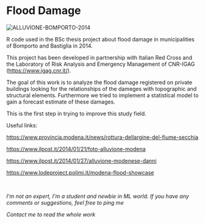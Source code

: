 # Flood Damage

![ALLUVIONE-BOMPORTO-2014](https://user-images.githubusercontent.com/40363581/140780540-9709c068-776c-45c6-9085-7ad6af6638d2.jpg)

R code used in the BSc thesis project about flood damage in municipalities of Bomporto and Bastiglia in 2014.

This project has been developed in partnership with Italian Red Cross and the Laboratory of Risk Analysis and Emergency Management of CNR-IGAG (https://www.igag.cnr.it/).

The goal of this work is to analyze the flood damage registered on private buildings looking for the relationships of the dameges with topographic and structural elements.
Furthermore we tried to implement a statistical model to gain a forecast estimate of these damages.

This is the first step in trying to improve this study field.

Useful links:

https://www.provincia.modena.it/news/rottura-dellargine-del-fiume-secchia

https://www.ilpost.it/2014/01/21/foto-alluvione-modena

https://www.ilpost.it/2014/01/27/alluvione-modenese-danni

https://www.lodeproject.polimi.it/modena-flood-showcase

<br />

*I'm not an expert, I'm a student and newbie in ML world. If you have any comments or suggestions, feel free to ping me*

*Contact me to read the whole work*
